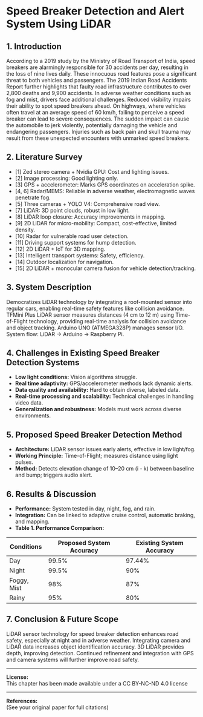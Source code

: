 # Speed Breaker Detection and Alert System Using LiDAR

## 1. Introduction

According to a 2019 study by the Ministry of Road Transport of India, speed breakers are alarmingly responsible for 30 accidents per day, resulting in the loss of nine lives daily. These innocuous road features pose a significant threat to both vehicles and passengers. The 2019 Indian Road Accidents Report further highlights that faulty road infrastructure contributes to over 2,800 deaths and 9,900 accidents. In adverse weather conditions such as fog and mist, drivers face additional challenges. Reduced visibility impairs their ability to spot speed breakers ahead. On highways, where vehicles often travel at an average speed of 60 km/h, failing to perceive a speed breaker can lead to severe consequences. The sudden impact can cause the automobile to jerk violently, potentially damaging the vehicle and endangering passengers. Injuries such as back pain and skull trauma may result from these unexpected encounters with unmarked speed breakers.

## 2. Literature Survey

- [1] Zed stereo camera + Nvidia GPU: Cost and lighting issues.
- [2] Image processing: Good lighting only.
- [3] GPS + accelerometer: Marks GPS coordinates on acceleration spike.
- [4, 6] Radar/MEMS: Reliable in adverse weather, electromagnetic waves penetrate fog.
- [5] Three cameras + YOLO V4: Comprehensive road view.
- [7] LiDAR: 3D point clouds, robust in low light.
- [8] LiDAR loop closure: Accuracy improvements in mapping.
- [9] 2D LiDAR for micro-mobility: Compact, cost-effective, limited density.
- [10] Radar for vulnerable road user detection.
- [11] Driving support systems for hump detection.
- [12] 2D LiDAR + IoT for 3D mapping.
- [13] Intelligent transport systems: Safety, efficiency.
- [14] Outdoor localization for navigation.
- [15] 2D LiDAR + monocular camera fusion for vehicle detection/tracking.

## 3. System Description

Democratizes LiDAR technology by integrating a roof-mounted sensor into regular cars, enabling real-time safety features like collision avoidance. TFMini Plus LiDAR sensor measures distances (4 cm to 12 m) using Time-of-Flight technology, providing real-time analysis for collision avoidance and object tracking. Arduino UNO (ATMEGA328P) manages sensor I/O. System flow: LiDAR → Arduino → Raspberry Pi.

## 4. Challenges in Existing Speed Breaker Detection Systems

- **Low light conditions:** Vision algorithms struggle.
- **Real time adaptivity:** GPS/accelerometer methods lack dynamic alerts.
- **Data quality and availability:** Hard to obtain diverse, labeled data.
- **Real-time processing and scalability:** Technical challenges in handling video data.
- **Generalization and robustness:** Models must work across diverse environments.

## 5. Proposed Speed Breaker Detection Method

- **Architecture:** LiDAR sensor issues early alerts, effective in low light/fog.
- **Working Principle:** Time-of-Flight; measures distance using light pulses.
- **Method:** Detects elevation change of 10–20 cm (i - k) between baseline and bump; triggers audio alert.

## 6. Results & Discussion

- **Performance:** System tested in day, night, fog, and rain.
- **Integration:** Can be linked to adaptive cruise control, automatic braking, and mapping.
- **Table 1. Performance Comparison:**

| Conditions         | Proposed System Accuracy | Existing System Accuracy |
|--------------------|------------------------|-------------------------|
| Day                | 99.5%                  | 97.44%                  |
| Night              | 99.5%                  | 90%                     |
| Foggy, Mist        | 98%                    | 87%                     |
| Rainy              | 95%                    | 80%                     |

## 7. Conclusion & Future Scope

LiDAR sensor technology for speed breaker detection enhances road safety, especially at night and in adverse weather. Integrating camera and LiDAR data increases object identification accuracy. 3D LiDAR provides depth, improving detection. Continued refinement and integration with GPS and camera systems will further improve road safety.

---

**License:**  
This chapter has been made available under a CC BY-NC-ND 4.0 license

---

**References:**  
(See your original paper for full citations)